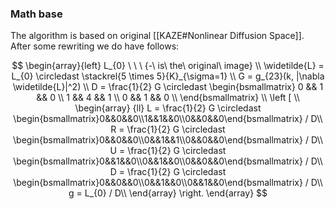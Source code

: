 
### Math base
The algorithm is based on original [[KAZE#Nonlinear Diffusion Space]]. After some rewriting we do have follows:

$$
\begin{array}{left}
	L_{0} \ \ \ {-\ is\ the\ original\ image} \\
	\widetilde{L} = L_{0} \circledast \stackrel{5 \times 5}{K}_{\sigma=1} \\
	G = g_{23}(k, |\nabla  \widetilde{L}|^2) \\
	D = \frac{1}{2} G \circledast \begin{bsmallmatrix}
		0 && 1 && 0 \\
		1 && 4 && 1 \\
		0 && 1 && 0 \\
	\end{bsmallmatrix} \\
	\left [ \\
		\begin{array} {ll}
			L = \frac{1}{2} G \circledast \begin{bsmallmatrix}0&&0&&0\\1&&1&&0\\0&&0&&0\end{bsmallmatrix} / D\\
			R = \frac{1}{2} G \circledast \begin{bsmallmatrix}0&&0&&0\\0&&1&&1\\0&&0&&0\end{bsmallmatrix} / D\\
			U = \frac{1}{2} G \circledast \begin{bsmallmatrix}0&&1&&0\\0&&1&&0\\0&&0&&0\end{bsmallmatrix} / D\\
			D = \frac{1}{2} G \circledast \begin{bsmallmatrix}0&&0&&0\\0&&1&&0\\0&&1&&0\end{bsmallmatrix} / D\\
			g = L_{0} / D\\
		\end{array}
	\right.
\end{array}
$$
